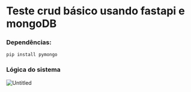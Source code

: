# Teste crud básico usando fastapi e mongoDB

### Dependências:
`pip install pymongo`

### Lógica do sistema
![Untitled](https://github.com/GustavoAnjos99/teste-python-mongodb/assets/132578544/583aca7a-d678-4fb8-a7fa-7966a55efe8c)
